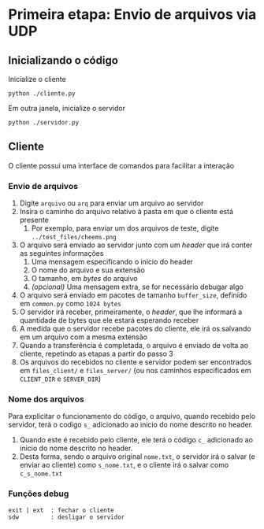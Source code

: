 # Primeira etapa: Envio de arquivos via UDP

## Inicializando o código

Inicialize o cliente

    python ./cliente.py

Em outra janela, inicialize o servidor

    python ./servidor.py

## Cliente

O cliente possui uma interface de comandos para facilitar a interação

### Envio de arquivos

1. Digite `arquivo` ou `arq` para enviar um arquivo ao servidor
2. Insira o caminho do arquivo relativo à pasta em que o cliente está presente
   1. Por exemplo, para enviar um dos arquivos de teste, digite `../test_files/cheems.png`
3. O arquivo será enviado ao servidor junto com um *header* que irá conter as seguintes informações
   1. Uma mensagem especificando o inicio do header
   2. O nome do arquivo e sua extensão
   3. O tamanho, em *bytes* do arquivo
   4. *(opcional)* Uma mensagem extra, se for necessário debugar algo
4. O arquivo será enviado em pacotes de tamanho `buffer_size`, definido em `common.py` como `1024 bytes`
5. O servidor irá receber, primeiramente, o *header*, que lhe informará a quantidade de bytes que ele estará esperando receber
6. A medida que o servidor recebe pacotes do cliente, ele irá os salvando em um arquivo com a mesma extensão
7. Quando a transferência é completada, o arquivo é enviado de volta ao cliente, repetindo as etapas a partir do passo 3
8. Os arquivos do recebidos no cliente e servidor podem ser encontrados em `files_client/` e `files_server/` (ou nos caminhos especificados em `CLIENT_DIR` e `SERVER_DIR`)


### Nome dos arquivos

Para explicitar o funcionamento do código, o arquivo, quando recebido pelo servidor, terá o codigo `s_` adicionado ao inicio do nome descrito no header.
   1. Quando este é recebido pelo cliente, ele terá o código `c_` adicionado ao inicio do nome descrito no header.
   2. Desta forma, sendo o arquivo original `nome.txt`, o servidor irá o salvar (e enviar ao cliente) como `s_nome.txt`, e o cliente irá o salvar como `c_s_nome.txt`

### Funções debug

    exit | ext  : fechar o cliente
    sdw         : desligar o servidor